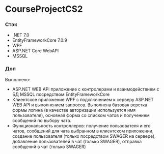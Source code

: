 ﻿# CourseProjectCS2

### Стэк
* .NET 7.0
* EntityFrameworkCore 7.0.9
* WPF
* ASP.NET Core WebAPI
* MSSQL

### Доп

Выполнено:
* ASP.NET WEB API приложение с контролерами и взаимодействием с БД MSSQL посредством EntityFrameworkCore
* Клиентское приложение WPF с подключением к серверу ASP.NET WEB API и выполнением запросов. Выполнена базовая верстка формы логина (в качестве авторизации используется имя пользователя), основная форма со списком чатов и получением сообщений по выбору чата.
* Функциональность контроллеров: получение пользователя и его чатов, сообщений для чата выбранном в клиентском приложении, создание пользователя (только посредством SWAGER на сервере), добавление пользователей в чат (только SWAGER), отправка сообщений в чат (только SWAGER)
